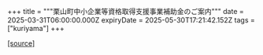 +++
title = """栗山町中小企業等資格取得支援事業補助金のご案内"""
date = 2025-03-31T06:00:00.000Z
expiryDate = 2025-05-30T17:21:42.152Z
tags = ["kuriyama"]
+++


[[source]](https://www.town.kuriyama.hokkaido.jp/soshiki/51/28235.html)
